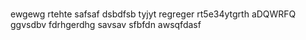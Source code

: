 # 
ewgewg
rtehte
safsaf
dsbdfsb
tyjyt
regreger
rt5e34ytgrth
aDQWRFQ
ggvsdbv
fdrhgerdhg
savsav
sfbfdn
awsqfdasf

